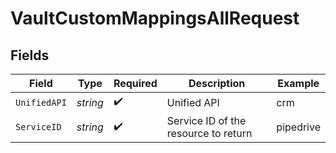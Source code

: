 # VaultCustomMappingsAllRequest


## Fields

| Field                                | Type                                 | Required                             | Description                          | Example                              |
| ------------------------------------ | ------------------------------------ | ------------------------------------ | ------------------------------------ | ------------------------------------ |
| `UnifiedAPI`                         | *string*                             | :heavy_check_mark:                   | Unified API                          | crm                                  |
| `ServiceID`                          | *string*                             | :heavy_check_mark:                   | Service ID of the resource to return | pipedrive                            |
